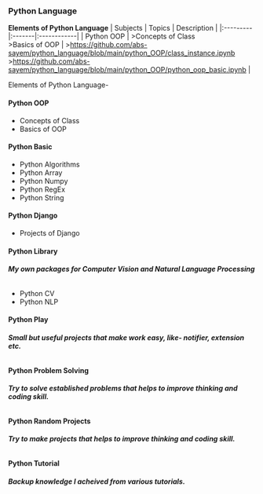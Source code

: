 ### **Python Language**

**Elements of Python Language**
| Subjects | Topics | Description |
|:---------|:-------|:------------|
| Python OOP | >Concepts of Class<br> >Basics of OOP | >https://github.com/abs-sayem/python_language/blob/main/python_OOP/class_instance.ipynb<br> >https://github.com/abs-sayem/python_language/blob/main/python_OOP/python_oop_basic.ipynb |


Elements of Python Language-
#### **Python OOP**
* Concepts of Class
* Basics of OOP
#### **Python Basic**
* Python Algorithms
* Python Array
* Python Numpy
* Python RegEx
* Python String
#### **Python Django**
* Projects of Django
#### **Python Library**
###### **My own packages for Computer Vision and Natural Language Processing**
* Python CV
* Python NLP
#### **Python Play**
###### **Small but useful projects that make work easy, like- notifier, extension etc.**
#### **Python Problem Solving**
###### **Try to solve established problems that helps to improve thinking and coding skill.**
#### **Python Random Projects**
###### **Try to make projects that helps to improve thinking and coding skill.**
#### **Python Tutorial**
###### **Backup knowledge I acheived from various tutorials.**
